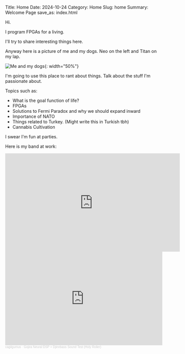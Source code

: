 Title: Home
Date: 2024-10-24
Category: Home
Slug: home
Summary: Welcome Page
save_as: index.html

Hi. 

I program FPGAs for a living. 

I'll try to share interesting things here.

Anyway here is a picture of me and my dogs. Neo on the left and Titan on my lap.

![Me and my dogs]({attach}images/me_titan_neo.jpg){: width="50%"}

I'm going to use this place to rant about things. Talk about the stuff I'm passionate about.

Topics such as: 

* What is the goal function of life? 
* FPGAs
* Solutions to Fermi Paradox and why we should expand inward
* Importance of NATO
* Things related to Turkey. (Might write this in Turkish tbh) 
* Cannabis Cultivation

I swear I'm fun at parties.



Here is my band at work:

<iframe width="560" height="315" src="https://www.youtube.com/embed/5RNWaPaYK4g?si=vbzKi53cam3zRcMV" title="YouTube video player" frameborder="0" allow="accelerometer; autoplay; clipboard-write; encrypted-media; gyroscope; picture-in-picture; web-share" referrerpolicy="strict-origin-when-cross-origin" allowfullscreen></iframe>


<iframe width="100%" height="300" scrolling="no" frameborder="no" allow="autoplay" src="https://w.soundcloud.com/player/?url=https%3A//api.soundcloud.com/tracks/1656786036&color=%23ff5500&auto_play=false&hide_related=false&show_comments=true&show_user=true&show_reposts=false&show_teaser=true&visual=true"></iframe><div style="font-size: 10px; color: #cccccc;line-break: anywhere;word-break: normal;overflow: hidden;white-space: nowrap;text-overflow: ellipsis; font-family: Interstate,Lucida Grande,Lucida Sans Unicode,Lucida Sans,Garuda,Verdana,Tahoma,sans-serif;font-weight: 100;"><a href="https://soundcloud.com/cagilgumus" title="cagilgumus" target="_blank" style="color: #cccccc; text-decoration: none;">cagilgumus</a> · <a href="https://soundcloud.com/cagilgumus/gojira-neural-dsp-djinnbass-sound-test-holy-roller" title="Gojira Neural DSP + Djinnbass Sound Test (Holy Roller)" target="_blank" style="color: #cccccc; text-decoration: none;">Gojira Neural DSP + Djinnbass Sound Test (Holy Roller)</a></div>